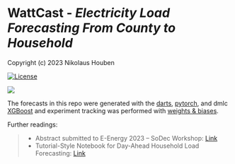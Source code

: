 # WattCast - *Electricity Load Forecasting From County to Household*


Copyright (c) 2023 Nikolaus Houben

[![License](https://img.shields.io/badge/License-Apache%202.0-blue.svg)](https://opensource.org/licenses/Apache-2.0)

[![](https://raw.githubusercontent.com/wandb/assets/main/wandb-github-badge-gradient.svg)](https://wandb.ai/wattcast/WattCast)


The forecasts in this repo were generated with the [darts](https://unit8co.github.io/darts/README.html), [pytorch](https://pytorch.org/), and dmlc [XGBoost](https://xgboost.ai/) and experiment tracking was performed with [weights & biases](https://wandb.ai/site).


Further readings:

> * Abstract submitted to E-Energy 2023 – SoDec Workshop: [Link]()
> * Tutorial-Style Notebook for Day-Ahead Household Load Forecasting: [Link](https://wandb.ai/wattcast/XGBoost/reports/A-Recipe-to-Forecast-the-Electricity-Load-in-a-Household-without-Deep-Learning--Vmlldzo0MjAwNzAz)

